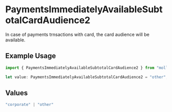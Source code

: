 # PaymentsImmediatelyAvailableSubtotalCardAudience2

In case of payments trnsactions with card, the card audience will be available.

## Example Usage

```typescript
import { PaymentsImmediatelyAvailableSubtotalCardAudience2 } from "mollie-api-typescript/models/operations";

let value: PaymentsImmediatelyAvailableSubtotalCardAudience2 = "other";
```

## Values

```typescript
"corporate" | "other"
```